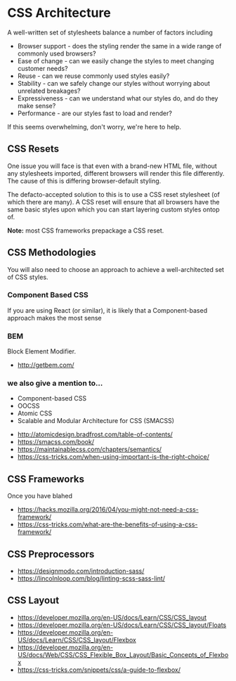 # CSS Architecture

A well-written set of stylesheets balance a number of factors including

* Browser support - does the styling render the same in a wide range of commonly used browsers?
* Ease of change - can we easily change the styles to meet changing customer needs?
* Reuse - can we reuse commonly used styles easily?
* Stability - can we safely change our styles without worrying about unrelated breakages?
* Expressiveness - can we understand what our styles do, and do they make sense?
* Performance - are our styles fast to load and render?

If this seems overwhelming, don't worry, we're here to help.

## CSS Resets

One issue you will face is that even with a brand-new HTML file, without any stylesheets imported, different browsers will render this file differently. The cause of this is differing browser-default styling.

The defacto-accepted solution to this is to use a CSS reset stylesheet (of which there are many). A CSS reset will ensure that all browsers have the same basic styles upon which you can start layering custom styles ontop of.

**Note:** most CSS frameworks prepackage a CSS reset.

## CSS Methodologies

You will also need to choose an approach to achieve a well-architected set of CSS styles.

### Component Based CSS

If you are using React (or similar), it is likely that a Component-based approach makes the most sense

### BEM

Block Element Modifier.

- http://getbem.com/

### we also give a mention to...

* Component-based CSS
* OOCSS
* Atomic CSS
* Scalable and Modular Architecture for CSS (SMACSS)

- http://atomicdesign.bradfrost.com/table-of-contents/
- https://smacss.com/book/
- https://maintainablecss.com/chapters/semantics/
- https://css-tricks.com/when-using-important-is-the-right-choice/

## CSS Frameworks

Once you have blahed

- https://hacks.mozilla.org/2016/04/you-might-not-need-a-css-framework/
- https://css-tricks.com/what-are-the-benefits-of-using-a-css-framework/

## CSS Preprocessors

- https://designmodo.com/introduction-sass/
- https://lincolnloop.com/blog/linting-scss-sass-lint/

## CSS Layout

- https://developer.mozilla.org/en-US/docs/Learn/CSS/CSS_layout
- https://developer.mozilla.org/en-US/docs/Learn/CSS/CSS_layout/Floats 
- https://developer.mozilla.org/en-US/docs/Learn/CSS/CSS_layout/Flexbox 
- https://developer.mozilla.org/en-US/docs/Web/CSS/CSS_Flexible_Box_Layout/Basic_Concepts_of_Flexbox 
- https://css-tricks.com/snippets/css/a-guide-to-flexbox/

